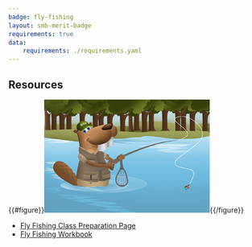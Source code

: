 ```yaml
---
badge: fly-fishing
layout: smb-merit-badge
requirements: true
data:
    requirements: ./requirements.yaml
---
```


## Resources

{{#figure}}<img src="fly-fishing-bucky.jpg" class="W(100%)" />{{/figure}}
* [Fly Fishing Class Preparation Page](fly-fishing-cpp.pdf)
* [Fly Fishing Workbook](fly-fishing-workbook.pdf)
